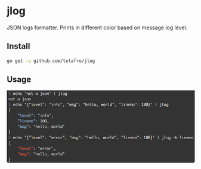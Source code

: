 # jlog

JSON logs formatter. Prints in different color based on message log level.

## Install

```sh
go get -u github.com/tetafro/jlog
```

## Usage

![pic](/pic.png)
